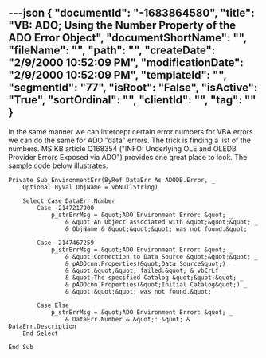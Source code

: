 ---json
{
  "documentId": "-1683864580",
  "title": "VB: ADO; Using the Number Property of the ADO Error Object",
  "documentShortName": "",
  "fileName": "",
  "path": "",
  "createDate": "2/9/2000 10:52:09 PM",
  "modificationDate": "2/9/2000 10:52:09 PM",
  "templateId": "",
  "segmentId": "77",
  "isRoot": "False",
  "isActive": "True",
  "sortOrdinal": "",
  "clientId": "",
  "tag": ""
}
---

In the same manner we can intercept certain error numbers for VBA errors we can do the same for ADO &quot;data&quot; errors. The trick is finding a list of the numbers. MS KB article Q168354 (&quot;INFO: Underlying OLE and OLEDB Provider Errors Exposed via ADO&quot;) provides one great place to look. The sample code below illustrates:

    Private Sub EnvironmentErr(ByRef DataErr As ADODB.Error, _
        Optional ByVal ObjName = vbNullString)
    
        Select Case DataErr.Number
            Case -2147217900
                p_strErrMsg = &quot;ADO Environment Error: &quot; _
                    & &quot;An Object associated with &quot;&quot;&quot; _
                    & ObjName & &quot;&quot;&quot; was not found.&quot;
            
            Case -2147467259
                p_strErrMsg = &quot;ADO Environment Error: &quot; _
                    & &quot;Connection to Data Source &quot;&quot;&quot; _
                    & pADOcnn.Properties(&quot;Data Source&quot;) _
                    & &quot;&quot;&quot; failed.&quot; & vbCrLf _
                    & &quot;The specified Catalog &quot;&quot;&quot; _
                    & pADOcnn.Properties(&quot;Initial Catalog&quot;) _
                    & &quot;&quot;&quot; was not found.&quot;
            
            Case Else
                p_strErrMsg = &quot;ADO Environment Error: &quot; _
                    & DataErr.Number & &quot;: &quot; & DataErr.Description
        End Select
        
    End Sub
